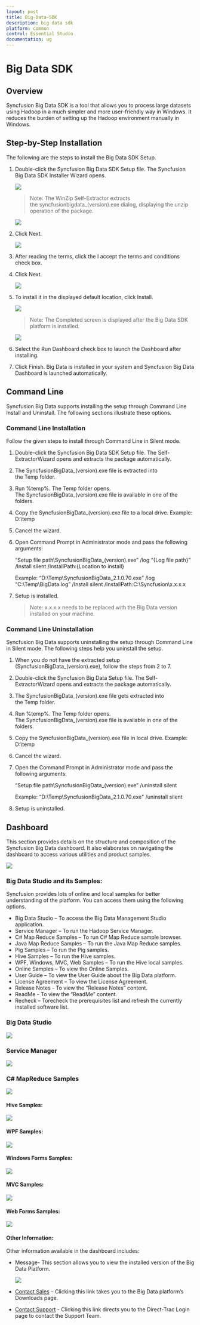 ```yaml
---
layout: post
title: Big-Data-SDK
description: big data sdk
platform: common
control: Essential Studio
documentation: ug
---
```


# Big Data SDK

## Overview

Syncfusion Big Data SDK is a tool that allows you to process large datasets using Hadoop in a much simpler and more user-friendly way in Windows. It reduces the burden of setting up the Hadoop environment manually in Windows.

## Step-by-Step Installation

The following are the steps to install the Big Data SDK Setup.

1. Double-click the Syncfusion Big Data SDK Setup file. The Syncfusion Big Data SDK Installer Wizard opens.

   ![](Step-by-Step-Installation_images/Step-by-Step-Installation_img1.png)
   
   > Note: The WinZip Self-Extractor extracts the syncfusionbigdata_(version).exe dialog, displaying the unzip operation of the package. 

   ![](Step-by-Step-Installation_images/Step-by-Step-Installation_img3.png)

2. Click Next.

   ![](Step-by-Step-Installation_images/Step-by-Step-Installation_img4.png)

3. After reading the terms, click the I accept the terms and conditions check box.

4. Click Next.

   ![](Step-by-Step-Installation_images/Step-by-Step-Installation_img5.png)

9. To install it in the displayed default location, click Install.

   ![](Step-by-Step-Installation_images/Step-by-Step-Installation_img6.png)

   > Note: The Completed screen is displayed after the Big Data SDK platform is installed.

   ![](Step-by-Step-Installation_images/Step-by-Step-Installation_img8.png)

7. Select the Run Dashboard check box to launch the Dashboard after installing.

8. Click Finish. Big Data is installed in your system and Syncfusion Big Data Dashboard is launched automatically.


## Command Line 

Syncfusion Big Data supports installing the setup through Command Line Install and Uninstall. The following sections illustrate these options. 


### Command Line Installation

Follow the given steps to install through Command Line in Silent mode.

1. Double-click the Syncfusion Big Data SDK Setup file. The Self-ExtractorWizard opens and extracts the package automatically.
2. The SyncfusionBigData_(version).exe file is extracted into the Temp folder. 
3. Run %temp%. The Temp folder opens. The SyncfusionBigData_(version).exe file is available in one of the folders.
4. Copy the SyncfusionBigData_(version).exe file to a local drive. Example: D:\temp
5. Cancel the wizard.
6. Open Command Prompt in Administrator mode and pass the following arguments:

   “Setup file path\SyncfusionBigData_(version).exe” /log “{Log file path}” /Install silent /InstallPath:{Location to install}

    Example: “D:\Temp\SyncfusionBigData_2.1.0.70.exe” /log “C:\Temp\BigData.log” /Install silent /InstallPath:C:\Syncfusion\x.x.x.x

7. Setup is installed.
   
   > Note: x.x.x.x needs to be replaced with the Big Data version installed on your machine.
   

### Command Line Uninstallation

Syncfusion Big Data supports uninstalling the setup through Command Line in Silent mode. The following steps help you uninstall the setup. 

1. When you do not have the extracted setup (SyncfusionBigData_(version).exe), follow the steps from 2 to 7.
2. Double-click the Syncfusion Big Data Setup file. The Self-ExtractorWizard opens and extracts the package automatically.
3. The SyncfusionBigData_(version).exe file gets extracted into the Temp folder.
4. Run %temp%. The Temp folder opens. The SyncfusionBigData_(version).exe file is available in one of the folders.
5. Copy the SyncfusionBigData_(version).exe file in local drive. Example: D:\temp
6. Cancel the wizard.
7. Open the Command Prompt in Administrator mode and pass the following arguments: 

   “Setup file path\SyncfusionBigData_(version).exe” /uninstall silent

   Example: “D:\Temp\SyncfusionBigData_2.1.0.70.exe" /uninstall silent

8. Setup is uninstalled.

## Dashboard

This section provides details on the structure and composition of the Syncfusion Big Data dashboard. It also elaborates on navigating the dashboard to access various utilities and product samples.



![](Dashboard_images/Dashboard_img1.png)



### Big Data Studio and its Samples:

Syncfusion provides lots of online and local samples for better understanding of the platform. You can access them using the following options.  

* Big Data Studio – To access the Big Data Management Studio application.
* Service Manager – To run the Hadoop Service Manager.
* C# Map Reduce Samples – To run C# Map Reduce sample browser.
* Java Map Reduce Samples – To run the Java Map Reduce samples.
* Pig Samples – To run the Pig samples.
* Hive Samples – To run the Hive samples.
* WPF, Windows, MVC, Web Samples – To run the Hive local samples.
* Online Samples – To view the Online Samples.
* User Guide – To view the User Guide about the Big Data platform.
* License Agreement – To view the License Agreement.
* Release Notes - To view the “Release Notes” content.
* ReadMe - To view the “ReadMe” content.
* Recheck – Torecheck the prerequisites list and refresh the currently installed software list.

### Big Data Studio

![](Big-Data-Studio_images/Big-Data-Studio_img1.png)

### Service Manager

![](Service-Manager_images/Service-Manager_img1.png)

### C# MapReduce Samples



![](C-MapReduce-Samples_images/C-MapReduce-Samples_img1.png)



#### Hive Samples:



![](C-MapReduce-Samples_images/C-MapReduce-Samples_img2.png)



#### WPF Samples:



![](C-MapReduce-Samples_images/C-MapReduce-Samples_img3.png)



#### Windows Forms Samples:



![](C-MapReduce-Samples_images/C-MapReduce-Samples_img4.png)



#### MVC Samples: 



![](C-MapReduce-Samples_images/C-MapReduce-Samples_img5.png)



#### Web Forms Samples: 



![](C-MapReduce-Samples_images/C-MapReduce-Samples_img6.png)



#### Other Information:

Other information available in the dashboard includes:

* Message- This section allows you to view the installed version of the Big Data Platform.

  ![](C-MapReduce-Samples_images/C-MapReduce-Samples_img7.png)

* [Contact Sales](http://www.syncfusion.com/downloads/bigdata/confirmation) – Clicking this link takes you to the Big Data platform’s Downloads page.

* [Contact Support](http://www.syncfusion.com/Account/Logon?ReturnUrl=%2fsupport%2fdirecttrac) - Clicking this link directs you to the Direct-Trac Login page to contact the Support Team.
